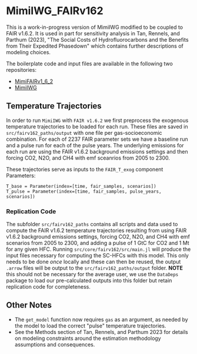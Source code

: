 # MimiIWG_FAIRv162

This is a work-in-progress version of MimiIWG modified to be coupled to FAIR v1.6.2. It is used in part for sensitivity analysis in Tan, Rennels, and Parthum (2023), "The Social Costs of Hydrofluorocarbons and the Benefits from Their Expedited Phasedown" which contains further descriptions of modeling choices.

The boilerplate code and input files are available in the following two repositories:

- [MimiFAIRv1_6_2](https://github.com/FrankErrickson/MimiFAIRv1_6_2.jl)
- [MimiIWG](https://github.com/rffscghg/MimiIWG.jl)

## Temperature Trajectories

In order to run `MimiIWG` with `FAIR v1.6.2` we first preprocess the exogenous temperature trajectories to be loaded for each run. These files are saved in `src/fairv162_paths/output` with one file per gas-socioeconomic combination. For each of 2237 FAIR parameter sets we have a baseline run and a pulse run for each of the pulse years. The underlying emissions for each run are using the FAIR v1.6.2 background emissions settings and then forcing CO2, N2O, and CH4 with emf sceanrios from 2005 to 2300.

These trajectories serve as inputs to the `FAIR_T_exog` component Parameters:

```
T_base = Parameter(index=[time, fair_samples, scenarios])
T_pulse = Parameter(index=[time, fair_samples, pulse_years, scenarios])
```

### Replication Code

The subfolder `src/fairv162_paths` contains all scripts and data used to compute the FAIR v1.6.2 temperature trajectories resulting from using FAIR v1.6.2 background emissions settings, forcing CO2, N2O, and CH4 with emf scenarios from 2005 to 2300, and adding a pulse of 1 GtC for CO2 and 1 Mt for any given HFC. Running `src/core/fairv162/src/main.jl` will produce the input files necessary for computing the SC-HFCs with this model. This only needs to be done _once_ locally and these can then be reused, the output `.arrow` files will be output to the `src/fairv162_paths/output` folder.  **NOTE** this should not be necessary for the average user, we use the `DataDeps` package to load our pre-calculated outputs into this folder but retain replication code for completeness.

## Other Notes

- The `get_model` function now requires `gas` as an argument, as needed by the model to load the correct "pulse" temperature trajectories.
- See the Methods section of Tan, Rennels, and Parthum 2023 for details on modeling constraints around the estimation methodology assumptions and consequences.
